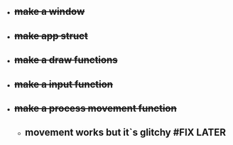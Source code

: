 - ## ~~make a window~~

- ## ~~make app struct~~
- ## ~~make a draw functions~~
- ## ~~make a input function~~
- ## ~~make a process movement function~~
  - ## movement works but it`s glitchy #FIX LATER
